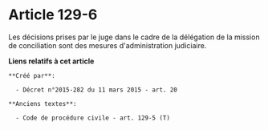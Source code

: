 # Article 129-6

Les décisions prises par le juge dans le cadre de la délégation de la mission de conciliation sont des mesures
d'administration judiciaire.

**Liens relatifs à cet article**

	**Créé par**:

	  - Décret n°2015-282 du 11 mars 2015 - art. 20

	**Anciens textes**:

	  - Code de procédure civile - art. 129-5 (T)
